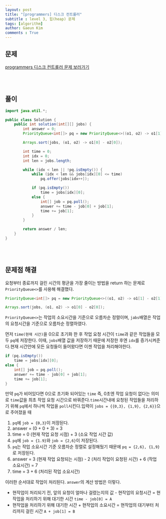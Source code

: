 ```yaml
---
layout: post
title: "[programmers] 디스크 컨트롤러"
subtitle : level 3, 힙(heap) 문제
tags: [algorithm]
author: Gaeun Kim
comments : True
---
```


<h2>문제</h2>

[programmers 디스크 컨트롤러 문제 보러가기](https://programmers.co.kr/learn/courses/30/lessons/42627)

<br><br>

<h2>풀이</h2>

```java
import java.util.*;

public class Solution {
	public int solution(int[][] jobs) {
		int answer = 0;
		PriorityQueue<int[]> pq = new PriorityQueue<>((o1, o2) -> o1[1] - o2[1]);

		Arrays.sort(jobs, (o1, o2) -> o1[0] - o2[0]);

		int time = 0;
		int idx = 0;
		int len = jobs.length;

		while (idx < len || !pq.isEmpty()) {
			while (idx < len && jobs[idx][0] <= time)
				pq.offer(jobs[idx++]);

			if (pq.isEmpty())
				time = jobs[idx][0];
			else {
				int[] job = pq.poll();
				answer += time - job[0] + job[1];
				time += job[1];
			}
		}

		return answer / len;
	}
}

```

<br><br>

<h2>문제점 해결</h2>

요청부터 종료까지 걸린 시간의 평균을 가장 줄이는 방법을 return 하는 문제로 `PriorityQueue<>`를 사용해 해결했다.

```java
PriorityQueue<int[]> pq = new PriorityQueue<>((o1, o2) -> o1[1] - o2[1]);

Arrays.sort(jobs, (o1, o2) -> o1[0] - o2[0]);
```

`PriorityQueue<>`는 작업의 소요시간을 기준으로 오름차순 정렬이며, `jabs`배열은 작업의 요청시간을 기준으로 오름차순 정렬하였다.

먼저 `time(현재 시간)`을 0으로 초기화 한 후 작업 요청 시간이 `time`과 같은 작업들을 모두 `pq`에 저장한다. 이때, `jobs`배열 값을 저장하기 때문에 저장한 후엔 `idx`를 증가시켜준다.현재 시간안에 모든 요청들이 들어왔다면 이젠 작업을 처리해야한다.

```java
if (pq.isEmpty())
    time = jobs[idx][0];
else {
	int[] job = pq.poll();
	answer += time - job[0] + job[1];
	time += job[1];
}
```

만약 `pq`가 비어있다면 0으로 초기화 되어있는 `time` 즉, 0초엔 작업 요청이 없다는 의미로 `time`값을 최초 작업 요청 시간으로 바꿔준다.`time`시간내에 요청된 작업들을 처리하기 위해 `pq`에서 하나씩 작업을 `poll`시킨다.입력이 `jobs = {{0,3}, {1,9}, {2,6}}`으로 주어졌을 때

1. `pq`에 `job = {0,3}`이 저장된다.
2. answer = (0 + 0 + 3) = 3
3. time = 0 (현재 작업 요청 시점) + 3 (소요 작업 시간 값)
4. `pq`에 `job = {1.9}`와 `job = {2,6}`이 저장된다.
5. `pq`는 작업 소요시간 기준 오름차순 정렬로 설정해뒀기 때문에 `pq = {2,6}, {1,9}`로 저장된다.
6. answer = 3 (현재 작업 요청되는 시점) - 2 (처리 작업이 요청된 시간) + 6 (작업 소요시간) = 7
7. time = 3 + 6 (처리된 작업 소요시간)

이러한 순서대로 작업이 처리된다.
`answer`의 계산 방법은 이렇다.

- 현작업이 처리되기 전, 앞의 요청이 얼마나 걸렸는지의 값 - 현작업의 요청시간 = 현작업을 처리하기 위해 대기한 시간 `time - job[0] = A`
- 현작업을 처리하기 위해 대기한 시간 + 현작업의 소요시간 = 현작업의 대기부터 처리까지 걸린 시간 `A + job[1] = B`